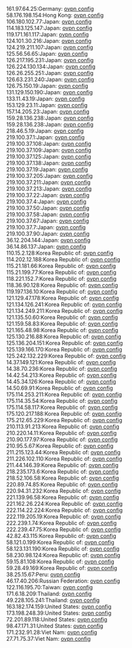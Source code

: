 161.97.64.25:Germany: [ovpn config](vpn/161_97_64_25.ovpn)  
58.176.198.154:Hong Kong: [ovpn config](vpn/58_176_198_154.ovpn)  
106.180.102.77:Japan: [ovpn config](vpn/106_180_102_77.ovpn)  
114.183.125.147:Japan: [ovpn config](vpn/114_183_125_147.ovpn)  
119.171.161.117:Japan: [ovpn config](vpn/119_171_161_117.ovpn)  
124.101.30.216:Japan: [ovpn config](vpn/124_101_30_216.ovpn)  
124.219.211.107:Japan: [ovpn config](vpn/124_219_211_107.ovpn)  
125.56.56.65:Japan: [ovpn config](vpn/125_56_56_65.ovpn)  
126.217.195.231:Japan: [ovpn config](vpn/126_217_195_231.ovpn)  
126.224.130.134:Japan: [ovpn config](vpn/126_224_130_134.ovpn)  
126.26.255.251:Japan: [ovpn config](vpn/126_26_255_251.ovpn)  
126.63.231.240:Japan: [ovpn config](vpn/126_63_231_240.ovpn)  
126.75.150.19:Japan: [ovpn config](vpn/126_75_150_19.ovpn)  
131.129.150.190:Japan: [ovpn config](vpn/131_129_150_190.ovpn)  
133.11.43.19:Japan: [ovpn config](vpn/133_11_43_19.ovpn)  
153.129.23.11:Japan: [ovpn config](vpn/153_129_23_11.ovpn)  
157.14.205.23:Japan: [ovpn config](vpn/157_14_205_23.ovpn)  
159.28.136.238:Japan: [ovpn config](vpn/159_28_136_238.ovpn)  
159.28.136.238:Japan: [ovpn config](vpn/159_28_136_238.ovpn)  
218.46.5.19:Japan: [ovpn config](vpn/218_46_5_19.ovpn)  
219.100.37.1:Japan: [ovpn config](vpn/219_100_37_1.ovpn)  
219.100.37.108:Japan: [ovpn config](vpn/219_100_37_108.ovpn)  
219.100.37.109:Japan: [ovpn config](vpn/219_100_37_109.ovpn)  
219.100.37.125:Japan: [ovpn config](vpn/219_100_37_125.ovpn)  
219.100.37.138:Japan: [ovpn config](vpn/219_100_37_138.ovpn)  
219.100.37.19:Japan: [ovpn config](vpn/219_100_37_19.ovpn)  
219.100.37.205:Japan: [ovpn config](vpn/219_100_37_205.ovpn)  
219.100.37.211:Japan: [ovpn config](vpn/219_100_37_211.ovpn)  
219.100.37.213:Japan: [ovpn config](vpn/219_100_37_213.ovpn)  
219.100.37.22:Japan: [ovpn config](vpn/219_100_37_22.ovpn)  
219.100.37.4:Japan: [ovpn config](vpn/219_100_37_4.ovpn)  
219.100.37.50:Japan: [ovpn config](vpn/219_100_37_50.ovpn)  
219.100.37.58:Japan: [ovpn config](vpn/219_100_37_58.ovpn)  
219.100.37.67:Japan: [ovpn config](vpn/219_100_37_67.ovpn)  
219.100.37.7:Japan: [ovpn config](vpn/219_100_37_7.ovpn)  
219.100.37.90:Japan: [ovpn config](vpn/219_100_37_90.ovpn)  
36.12.204.144:Japan: [ovpn config](vpn/36_12_204_144.ovpn)  
36.14.86.137:Japan: [ovpn config](vpn/36_14_86_137.ovpn)  
110.15.2.128:Korea Republic of: [ovpn config](vpn/110_15_2_128.ovpn)  
114.202.12.188:Korea Republic of: [ovpn config](vpn/114_202_12_188.ovpn)  
115.21.181.66:Korea Republic of: [ovpn config](vpn/115_21_181_66.ovpn)  
115.21.199.77:Korea Republic of: [ovpn config](vpn/115_21_199_77.ovpn)  
118.221.152.7:Korea Republic of: [ovpn config](vpn/118_221_152_7.ovpn)  
118.36.90.128:Korea Republic of: [ovpn config](vpn/118_36_90_128.ovpn)  
119.197.136.10:Korea Republic of: [ovpn config](vpn/119_197_136_10.ovpn)  
121.129.47.178:Korea Republic of: [ovpn config](vpn/121_129_47_178.ovpn)  
121.134.126.241:Korea Republic of: [ovpn config](vpn/121_134_126_241.ovpn)  
121.134.249.211:Korea Republic of: [ovpn config](vpn/121_134_249_211.ovpn)  
121.135.50.60:Korea Republic of: [ovpn config](vpn/121_135_50_60.ovpn)  
121.159.58.83:Korea Republic of: [ovpn config](vpn/121_159_58_83.ovpn)  
121.165.48.98:Korea Republic of: [ovpn config](vpn/121_165_48_98.ovpn)  
125.130.216.88:Korea Republic of: [ovpn config](vpn/125_130_216_88.ovpn)  
125.136.204.151:Korea Republic of: [ovpn config](vpn/125_136_204_151.ovpn)  
125.139.166.170:Korea Republic of: [ovpn config](vpn/125_139_166_170.ovpn)  
125.242.132.229:Korea Republic of: [ovpn config](vpn/125_242_132_229.ovpn)  
14.37.149.121:Korea Republic of: [ovpn config](vpn/14_37_149_121.ovpn)  
14.38.70.236:Korea Republic of: [ovpn config](vpn/14_38_70_236.ovpn)  
14.42.54.213:Korea Republic of: [ovpn config](vpn/14_42_54_213.ovpn)  
14.45.34.126:Korea Republic of: [ovpn config](vpn/14_45_34_126.ovpn)  
14.50.69.91:Korea Republic of: [ovpn config](vpn/14_50_69_91.ovpn)  
175.114.253.211:Korea Republic of: [ovpn config](vpn/175_114_253_211.ovpn)  
175.114.35.54:Korea Republic of: [ovpn config](vpn/175_114_35_54.ovpn)  
175.114.58.117:Korea Republic of: [ovpn config](vpn/175_114_58_117.ovpn)  
175.120.217.188:Korea Republic of: [ovpn config](vpn/175_120_217_188.ovpn)  
175.212.65.229:Korea Republic of: [ovpn config](vpn/175_212_65_229.ovpn)  
210.113.91.213:Korea Republic of: [ovpn config](vpn/210_113_91_213.ovpn)  
210.220.14.11:Korea Republic of: [ovpn config](vpn/210_220_14_11.ovpn)  
210.90.177.97:Korea Republic of: [ovpn config](vpn/210_90_177_97.ovpn)  
210.95.5.67:Korea Republic of: [ovpn config](vpn/210_95_5_67.ovpn)  
211.215.123.44:Korea Republic of: [ovpn config](vpn/211_215_123_44.ovpn)  
211.226.102.110:Korea Republic of: [ovpn config](vpn/211_226_102_110.ovpn)  
211.44.146.39:Korea Republic of: [ovpn config](vpn/211_44_146_39.ovpn)  
218.235.173.6:Korea Republic of: [ovpn config](vpn/218_235_173_6.ovpn)  
218.52.106.58:Korea Republic of: [ovpn config](vpn/218_52_106_58.ovpn)  
220.89.74.85:Korea Republic of: [ovpn config](vpn/220_89_74_85.ovpn)  
220.94.31.232:Korea Republic of: [ovpn config](vpn/220_94_31_232.ovpn)  
221.139.96.58:Korea Republic of: [ovpn config](vpn/221_139_96_58.ovpn)  
221.162.26.224:Korea Republic of: [ovpn config](vpn/221_162_26_224.ovpn)  
222.114.22.224:Korea Republic of: [ovpn config](vpn/222_114_22_224.ovpn)  
222.119.205.19:Korea Republic of: [ovpn config](vpn/222_119_205_19.ovpn)  
222.239.1.74:Korea Republic of: [ovpn config](vpn/222_239_1_74.ovpn)  
222.239.47.75:Korea Republic of: [ovpn config](vpn/222_239_47_75.ovpn)  
42.82.43.115:Korea Republic of: [ovpn config](vpn/42_82_43_115.ovpn)  
58.121.0.199:Korea Republic of: [ovpn config](vpn/58_121_0_199.ovpn)  
58.123.131.190:Korea Republic of: [ovpn config](vpn/58_123_131_190.ovpn)  
58.230.98.124:Korea Republic of: [ovpn config](vpn/58_230_98_124.ovpn)  
59.15.81.108:Korea Republic of: [ovpn config](vpn/59_15_81_108.ovpn)  
59.28.49.169:Korea Republic of: [ovpn config](vpn/59_28_49_169.ovpn)  
38.25.15.67:Peru: [ovpn config](vpn/38_25_15_67.ovpn)  
46.17.40.206:Russian Federation: [ovpn config](vpn/46_17_40_206.ovpn)  
122.116.195.70:Taiwan: [ovpn config](vpn/122_116_195_70.ovpn)  
171.6.18.209:Thailand: [ovpn config](vpn/171_6_18_209.ovpn)  
49.228.105.241:Thailand: [ovpn config](vpn/49_228_105_241.ovpn)  
163.182.174.159:United States: [ovpn config](vpn/163_182_174_159.ovpn)  
173.198.248.39:United States: [ovpn config](vpn/173_198_248_39.ovpn)  
72.201.89.118:United States: [ovpn config](vpn/72_201_89_118.ovpn)  
98.47.171.31:United States: [ovpn config](vpn/98_47_171_31.ovpn)  
171.232.91.28:Viet Nam: [ovpn config](vpn/171_232_91_28.ovpn)  
27.71.75.37:Viet Nam: [ovpn config](vpn/27_71_75_37.ovpn)  
